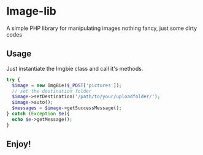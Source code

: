 # Image-lib

A simple PHP library for manipulating images nothing fancy, just some dirty codes

<h2>Usage</h2>
Just instantiate the Imgbie class and call it's methods.

```php
try {
  $image = new ImgBie($_POST['pictures']);
  // set the destination folder
  $image->setDestination('/path/to/your/uploadfolder/');
  $image->auto();
  $messages = $image->getSuccessMessage();
} catch (Exception $e){
  echo $e->getMessage();
}

```

<h2>Enjoy!</h2>
